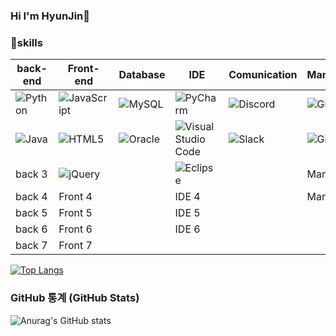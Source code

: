 ### Hi I'm HyunJin👋

### 💪skills
| back-end | Front-end | Database | IDE | Comunication | Management |
|----------|----------|----------|----------|----------|----------|
| ![Python](https://img.shields.io/badge/python-3670A0?style=for-the-badge&logo=python&logoColor=ffdd54)  | ![JavaScript](https://img.shields.io/badge/javascript-%23323330.svg?style=for-the-badge&logo=javascript&logoColor=%23F7DF1E)  | ![MySQL](https://img.shields.io/badge/mysql-%2300f.svg?style=for-the-badge&logo=mysql&logoColor=white)  | ![PyCharm](https://img.shields.io/badge/pycharm-143?style=for-the-badge&logo=pycharm&logoColor=black&color=black&labelColor=green)  | ![Discord](https://img.shields.io/badge/%3CDiscord%3E-%237289DA.svg?style=for-the-badge&logo=discord&logoColor=white)  | ![Git](https://img.shields.io/badge/git-%23F05033.svg?style=for-the-badge&logo=git&logoColor=white)  |
| ![Java](https://img.shields.io/badge/java-%23ED8B00.svg?style=for-the-badge&logo=java&logoColor=white)  | ![HTML5](https://img.shields.io/badge/html5-%23E34F26.svg?style=for-the-badge&logo=html5&logoColor=white)  | ![Oracle](https://img.shields.io/badge/Oracle-F80000?style=for-the-badge&logo=oracle&logoColor=white)  | ![Visual Studio Code](https://img.shields.io/badge/Visual%20Studio%20Code-0078d7.svg?style=for-the-badge&logo=visual-studio-code&logoColor=white)  | ![Slack](https://img.shields.io/badge/Slack-4A154B?style=for-the-badge&logo=slack&logoColor=white)  | ![GitHub](https://img.shields.io/badge/github-%23121011.svg?style=for-the-badge&logo=github&logoColor=white)  |
| back 3  | ![jQuery](https://img.shields.io/badge/jquery-%230769AD.svg?style=for-the-badge&logo=jquery&logoColor=white)  |      | ![Eclipse](https://img.shields.io/badge/Eclipse-FE7A16.svg?style=for-the-badge&logo=Eclipse&logoColor=white)  |        | Man 3  |
| back 4  | Front 4  |       | IDE 4  |        | Man 4  |
| back 5  | Front 5  |       | IDE 5  |        |        |
| back 6  | Front 6  |       | IDE 6  |        |        |
| back 7  | Front 7  |       |        |        |        |



[![Top Langs](https://github-readme-stats.vercel.app/api/top-langs/?username=dev-HJ0309)](https://github.com/anuraghazra/github-readme-stats)

### GitHub 통계 (GitHub Stats)
![Anurag's GitHub stats](https://github-readme-stats.vercel.app/api?username=dev-HJ0309&show_icons=true&theme=radical)
<!--
**dev-HJ0309/dev-HJ0309** is a ✨ _special_ ✨ repository because its `README.md` (this file) appears on your GitHub profile.

Here are some ideas to get you started:

- 🔭 I’m currently working on ...
- 🌱 I’m currently learning ...
- 👯 I’m looking to collaborate on ...
- 🤔 I’m looking for help with ...
- 💬 Ask me about ...
- 📫 How to reach me: ...
- 😄 Pronouns: ...
- ⚡ Fun fact: ...
-->
